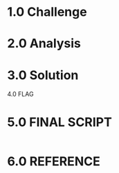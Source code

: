 # 1.0 Challenge

# 2.0 Analysis

# 3.0 Solution

4.0 FLAG 
# 5.0 FINAL SCRIPT 
```

```
# 6.0 REFERENCE